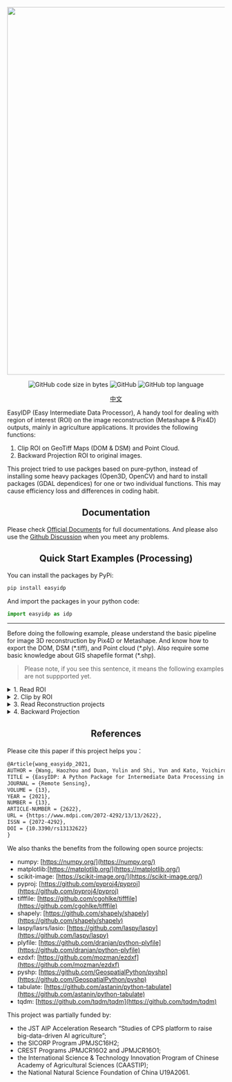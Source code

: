 <div align="center">

<p>
   <!-- <a align="left" href="https://ultralytics.com/yolov5" target="_blank"> -->
   <img width="850" src="https://github.com/HowcanoeWang/EasyIDP/wiki/static/easyidp_head.svg"></a>
</p>

<p align="center">
  <img alt="GitHub code size in bytes" src="https://img.shields.io/github/languages/code-size/UTokyo-FieldPhenomics-Lab/EasyIDP?style=plastic">
  <img alt="GitHub" src="https://img.shields.io/github/license/UTokyo-FieldPhenomics-Lab/EasyIDP?style=plastic">
  <img alt="GitHub top language" src="https://img.shields.io/github/languages/top/UTokyo-FieldPhenomics-Lab/EasyIDP?style=plastic">
</p>

<a href="README_CN.md">中文</a>

</div>

EasyIDP (Easy Intermediate Data Processor), A handy tool for dealing with region of interest (ROI) on the image reconstruction (Metashape & Pix4D) outputs, mainly in agriculture applications. It provides the following functions: 

1. Clip ROI on GeoTiff Maps (DOM & DSM) and Point Cloud.
2. Backward Projection ROI to original images.

This project tried to use packges based on pure-python, instead of installing some heavy packages (Open3D, OpenCV) and hard to install packages (GDAL dependices) for one or two individual functions. This may cause efficiency loss and differences in coding habit.

## <div align="center">Documentation</div>

Please check [Official Documents](https://easyidp.readthedocs.io/en/latest/) for full documentations. And please also use the [Github Discussion](https://github.com/UTokyo-FieldPhenomics-Lab/EasyIDP/discussions) when you meet any problems.


## <div align="center">Quick Start Examples (Processing)</div>

You can install the packages by PyPi:

```bash
pip install easyidp
```

And import the packages in your python code:

```python
import easyidp as idp
```

---

Before doing the following example, please understand the basic pipeline for image 3D reconstruction by Pix4D or Metashape. And know how to export the DOM, DSM (\*.tiff), and Point cloud (\*.ply). Also require some basic knowledge about GIS shapefile format (\*.shp).

> Please note, if you see this sentence, it means the following examples are not suppported yet.

<details close>
<summary>1. Read ROI</summary>

```python
roi = idp.ROI("xxxx.shp")  # lon and lat 2D info
  
# get z values from DSM
roi.get_z_from_dsm("xxxx_dsm.tiff")  # add height 3D info
```

The 2D roi can be used to clip the DOM, DSM, and point cloud (`2.Clip by ROI`). While the 3D roi can be used for Backward projection (`4. Backward projection`)
</details>

<details close>
<summary>2. Clip by ROI</summary>

Read the DOM and DSM Geotiff Maps
```python
dom = idp.GeoTiff("xxx_dom.tif")
dsm = idp.GeoTiff("xxx_dsm.tif")
```
  
Read point cloud data
```python
ply = idp.PointCloud("xxx_pcd.ply")
```
  
Clip the region of interest from ROI:
```python
dom_parts = roi.clip(dom)
dsm_parts = roi.clip(dsm)
pcd_parts = roi.clip(ply)
```

If you want to save these clips to given folder:
```python
dom_parts = roi.clip(dom, save_folder="./clip_dom")
dsm_parts = roi.clip(dsm, save_folder="./clip_dsm")
pcd_parts = roi.clip(ply, save_folder="./clip_pcd")
```

  
</details>

<details close>
<summary>3. Read Reconstruction projects</summary>

Add the reconstruction projects to processing pools (different flight time for the same field):
  
```python
proj = idp.ProjectPool()
proj.add_pix4d(["date1.p4d", "date2.p4d", ...])
proj.add_metashape(["date1.psx", "date2.psx", ...])
```

Then you can specify each chunk by:

```python
p1 = proj[0]
# or
p1 = proj["chunk_or_project_name"]
```

</details>

<details close>
<summary>4. Backward Projection</summary>
  
```python
>>> img_dict = roi.back2raw(chunk1)
```
  
Then check the results:
```python
# find the raw image name list
>>> img_dict.keys()   
dict_keys(['DJI_0177.JPG', 'DJI_0178.JPG', 'DJI_0179.JPG', 'DJI_0180.JPG', ... ]

# the roi pixel coordinate on that image
>>> img_dict['DJI_0177.JPG'] 
array([[ 779,  902],
       [1043,  846],
       [1099, 1110],
       [ 834, 1166],
       [ 779,  902]])
```
 
</details>

## <div align="center">References</div>

Please cite this paper if this project helps you：

```latex
@Article{wang_easyidp_2021,
AUTHOR = {Wang, Haozhou and Duan, Yulin and Shi, Yun and Kato, Yoichiro and Ninomiya, Seish and Guo, Wei},
TITLE = {EasyIDP: A Python Package for Intermediate Data Processing in UAV-Based Plant Phenotyping},
JOURNAL = {Remote Sensing},
VOLUME = {13},
YEAR = {2021},
NUMBER = {13},
ARTICLE-NUMBER = {2622},
URL = {https://www.mdpi.com/2072-4292/13/13/2622},
ISSN = {2072-4292},
DOI = {10.3390/rs13132622}
}
```

We also thanks the benefits from the following open source projects:

* numpy: [https://numpy.org/](https://numpy.org/)
* matplotlib:[https://matplotlib.org/](https://matplotlib.org/)
* scikit-image: [https://scikit-image.org/](https://scikit-image.org/)
* pyproj: [https://github.com/pyproj4/pyproj](https://github.com/pyproj4/pyproj)
* tifffile: [https://github.com/cgohlke/tifffile](https://github.com/cgohlke/tifffile)
* shapely: [https://github.com/shapely/shapely](https://github.com/shapely/shapely)
* laspy/lasrs/lasio: [https://github.com/laspy/laspy](https://github.com/laspy/laspy)
* plyfile: [https://github.com/dranjan/python-plyfile](https://github.com/dranjan/python-plyfile)
* ezdxf: [https://github.com/mozman/ezdxf](https://github.com/mozman/ezdxf)
* pyshp: [https://github.com/GeospatialPython/pyshp](https://github.com/GeospatialPython/pyshp)
* tabulate: [https://github.com/astanin/python-tabulate](https://github.com/astanin/python-tabulate)
* tqdm: [https://github.com/tqdm/tqdm](https://github.com/tqdm/tqdm)

This project was partially funded by:

* the JST AIP Acceleration Research “Studies of CPS platform to raise big-data-driven AI agriculture”; 
* the SICORP Program JPMJSC16H2; 
* CREST Programs JPMJCR16O2 and JPMJCR16O1; 
* the International Science & Technology Innovation Program of Chinese Academy of Agricultural Sciences (CAASTIP); 
* the National Natural Science Foundation of China U19A2061.